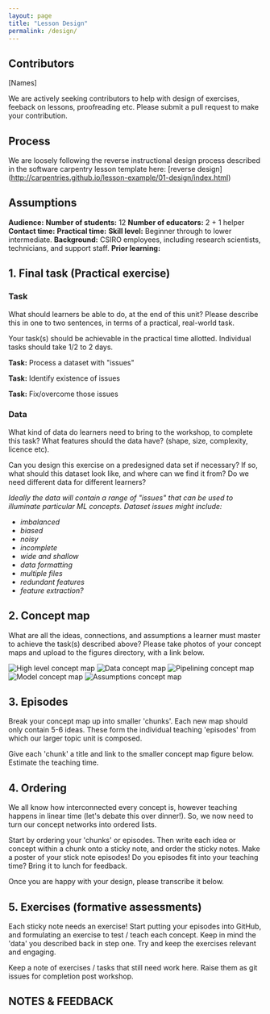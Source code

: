 ```yaml
---
layout: page
title: "Lesson Design"
permalink: /design/
---
```

## Contributors

[Names]

We are actively seeking contributors to help with design of exercises, feeback on lessons, proofreading etc. Please submit a pull request to make your contribution.

## Process

We are loosely following the reverse instructional design process described in the software carpentry lesson template here: [reverse design] (http://carpentries.github.io/lesson-example/01-design/index.html) 

## Assumptions

**Audience:**
**Number of students:** 12
**Number of educators:** 2 + 1 helper
**Contact time:**
**Practical time:**
**Skill level:** Beginner through to lower intermediate. 
**Background:** CSIRO employees, including research scientists, technicians, and support staff. 
**Prior learning:**

## 1. Final task (Practical exercise)

### Task 
What should learners be able to do, at the end of this unit? Please describe this in one to two sentences, in terms of a practical, real-world task. 

Your task(s) should be achievable in the practical time allotted. Individual tasks should take 1/2 to 2 days. 

**Task:** Process a dataset with "issues"

**Task:** Identify existence of issues

**Task:** Fix/overcome those issues

### Data

What kind of data do learners need to bring to the workshop, to complete this task? What features should the data have? (shape, size, complexity, licence etc).

Can you design this exercise on a predesigned data set if necessary? If so, what should this dataset look like, and where can we find it from? Do we need different data for different learners?

_Ideally the data will contain a range of "issues" that can be used to illuminate particular ML concepts. Dataset issues might include:_

- _imbalanced_
- _biased_
- _noisy_
- _incomplete_
- _wide and shallow_
- _data formatting_
- _multiple files_
- _redundant features_
- _feature extraction?_

## 2. Concept map

What are all the ideas, connections, and assumptions a learner must master to achieve the task(s) described above? Please take photos of your concept maps and upload to the figures directory, with a link below.

![High level concept map](IMG_2719.jpg "High level concept map")
![Data concept map](IMG_2715.jpg "Data concept map")
![Pipelining concept map](IMG_2716.jpg "Pipelining concept map")
![Model concept map](IMG_2717.jpg "Model concept map")
![Assumptions concept map](IMG_2718.jpg "Assumptions concept map")

## 3. Episodes

Break your concept map up into smaller 'chunks'. Each new map should only contain 5-6 ideas. These form the individual teaching 'episodes' from which our larger topic unit is composed. 

Give each 'chunk' a title and link to the smaller concept map figure below. Estimate the teaching time. 

## 4. Ordering

We all know how interconnected every concept is, however teaching happens in linear time (let's debate this over dinner!). So, we now need to turn our concept networks into ordered lists. 

Start by ordering your 'chunks' or episodes. Then write each idea or concept within a chunk onto a sticky note, and order the sticky notes. Make a poster of your stick note episodes! Do you episodes fit into your teaching time? Bring it to lunch for feedback.

Once you are happy with your design, please transcribe it below. 

## 5. Exercises (formative assessments)

Each sticky note needs an exercise! Start putting your episodes into GitHub, and formulating an exercise to test / teach each concept. Keep in mind the 'data' you described back in step one. Try and keep the exercises relevant and engaging.

Keep a note of exercises / tasks that still need work here. Raise them as git issues for completion post workshop. 

## NOTES & FEEDBACK

